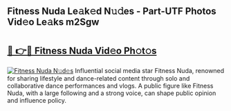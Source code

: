 ## Fitness Nuda Le𝚊k𝚎d N𝚞𝚍es - Part-UTF Photos Vid𝚎o Le𝚊ks m2Sgw

# <h2><a href="http://fbf6fyb.evod.top/?m=Fitness+Nuda">🔗 👉🔴 Fitness Nuda Vid𝚎o Ph𝚘t𝚘s</a></h2>

[![Fitness Nuda N𝚞d𝚎s](https://i.imgur.com/8V9OHl7.gif)](http://fbf6fyb.evod.top/?m=Fitness+Nuda)
Influential social media star Fitness Nuda, renowned for sharing lifestyle and dance-related content through solo and collaborative dance performances and vlogs. A public figure like Fitness Nuda, with a large following and a strong voice, can shape public opinion and influence policy. 
